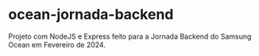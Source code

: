 # ocean-jornada-backend
Projeto com NodeJS e Express feito para a Jornada Backend do Samsung Ocean em Fevereiro de 2024.
